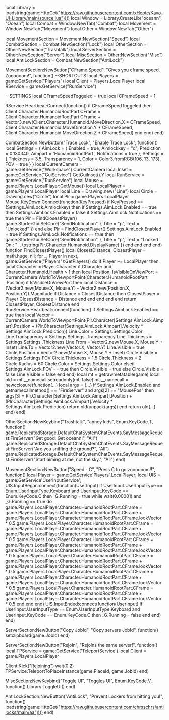 local Library = loadstring(game:HttpGet("https://raw.githubusercontent.com/xHeptc/Kavo-UI-Library/main/source.lua"))()
local Window = Library.CreateLib("oceann", "Ocean")
local Combat = Window:NewTab("Combat")
local Movement = Window:NewTab("Movement")
local Other = Window:NewTab("Other")

local MovementSection = Movement:NewSection("Speed")
local CombatSection = Combat:NewSection("Lock")
local OtherSection = Other:NewSection("Trashtalk")
local ServerSection = Other:NewSection("Server")
local MiscSection = Other:NewSection("Misc")
local AntiLockSection = Combat:NewSection("AntiLock")

MovementSection:NewButton("CFrame Speed", "Gives you cframe speed. Zoooooom!", function()
    --SHORTCUTS
local Players = game:GetService("Players")
local Client = Players.LocalPlayer
local RService = game:GetService("RunService")

--SETTINGS
local CFrameSpeedToggeled = true
local CFrameSpeed = 1

RService.Heartbeat:Connect(function()
    if CFrameSpeedToggeled then
        Client.Character.HumanoidRootPart.CFrame = Client.Character.HumanoidRootPart.CFrame + Vector3.new(Client.Character.Humanoid.MoveDirection.X * CFrameSpeed, Client.Character.Humanoid.MoveDirection.Y * CFrameSpeed, Client.Character.Humanoid.MoveDirection.Z * CFrameSpeed)
    end
end)
end)

CombatSection:NewButton("Trace Lock", "Enable Trace Lock", function()
    local Settings = { AimLock = { Enabled = true, Aimlockkey = "q", Prediction = 0.130340, Aimpart = 'HumanoidRootPart', Notifications = true }, Settings = { Thickness = 3.5, Transparency = 1, Color = Color3.fromRGB(106, 13, 173), FOV = true } } local CurrentCamera = game:GetService("Workspace").CurrentCamera local Inset = game:GetService("GuiService"):GetGuiInset().Y local RunService = game:GetService("RunService") local Mouse = game.Players.LocalPlayer:GetMouse() local LocalPlayer = game.Players.LocalPlayer local Line = Drawing.new("Line") local Circle = Drawing.new("Circle") local Plr = game.Players.LocalPlayer Mouse.KeyDown:Connect(function(KeyPressed) if KeyPressed == (Settings.AimLock.Aimlockkey) then if Settings.AimLock.Enabled == true then Settings.AimLock.Enabled = false if Settings.AimLock.Notifications == true then Plr = FindClosestPlayer() game.StarterGui:SetCore("SendNotification", { Title = "p", Text = "Unlocked" }) end else Plr = FindClosestPlayer() Settings.AimLock.Enabled = true if Settings.AimLock.Notifications == true then game.StarterGui:SetCore("SendNotification", { Title = "p", Text = "Locked On : " .. tostring(Plr.Character.Humanoid.DisplayName) }) end end end end) function FindClosestPlayer() local ClosestDistance, ClosestPlayer = math.huge, nil; for _, Player in next, game:GetService("Players"):GetPlayers() do if Player ~= LocalPlayer then local Character = Player.Character if Character and Character.Humanoid.Health > 1 then local Position, IsVisibleOnViewPort = CurrentCamera:WorldToViewportPoint(Character.HumanoidRootPart .Position) if IsVisibleOnViewPort then local Distance = (Vector2.new(Mouse.X, Mouse.Y) - Vector2.new(Position.X, Position.Y)).Magnitude if Distance < ClosestDistance then ClosestPlayer = Player ClosestDistance = Distance end end end end end return ClosestPlayer, ClosestDistance end RunService.Heartbeat:connect(function() if Settings.AimLock.Enabled == true then local Vector = CurrentCamera:WorldToViewportPoint(Plr.Character[Settings.AimLock.Aimpart].Position + (Plr.Character[Settings.AimLock.Aimpart].Velocity * Settings.AimLock.Prediction)) Line.Color = Settings.Settings.Color Line.Transparency = Settings.Settings .Transparency Line.Thickness = Settings.Settings .Thickness Line.From = Vector2.new(Mouse.X, Mouse.Y + Inset) Line.To = Vector2.new(Vector.X, Vector.Y) Line.Visible = true Circle.Position = Vector2.new(Mouse.X, Mouse.Y + Inset) Circle.Visible = Settings.Settings.FOV Circle.Thickness = 1.5 Circle.Thickness = 2 Circle.Radius = 60 Circle.Color = Settings.Settings.Color elseif Settings.AimLock.FOV == true then Circle.Visible = true else Circle.Visible = false Line.Visible = false end end) local mt = getrawmetatable(game) local old = mt.__namecall setreadonly(mt, false) mt.__namecall = newcclosure(function(...) local args = {...} if Settings.AimLock.Enabled and getnamecallmethod() == "FireServer" and args[2] == "MousePos" then args[3] = Plr.Character[Settings.AimLock.Aimpart].Position + (Plr.Character[Settings.AimLock.Aimpart].Velocity * Settings.AimLock.Prediction) return old(unpack(args)) end return old(...) end)
end)


OtherSection:NewKeybind("Trashtalk", "annoy kids", Enum.KeyCode.T, function()
    game.ReplicatedStorage.DefaultChatSystemChatEvents.SayMessageRequest:FireServer("Get good, Get oceann!", "All")
    game.ReplicatedStorage.DefaultChatSystemChatEvents.SayMessageRequest:FireServer("Are you sniffing the ground?", "All")
    game.ReplicatedStorage.DefaultChatSystemChatEvents.SayMessageRequest:FireServer("Start aiming at me, not the sky.", "All")
end)

MovementSection:NewButton("Speed - C", "Press C to go zoooooom!!", function()
	local Player = game:GetService'Players'.LocalPlayer;
	local UIS = game:GetService'UserInputService';
	UIS.InputBegan:connect(function(UserInput)
		if UserInput.UserInputType == Enum.UserInputType.Keyboard and UserInput.KeyCode == Enum.KeyCode.C then
			_G.Running = true
			while wait(0.00001) and _G.Running == true do
				game.Players.LocalPlayer.Character.HumanoidRootPart.CFrame = game.Players.LocalPlayer.Character.HumanoidRootPart.CFrame + game.Players.LocalPlayer.Character.HumanoidRootPart.CFrame.lookVector * 0.5
				game.Players.LocalPlayer.Character.HumanoidRootPart.CFrame = game.Players.LocalPlayer.Character.HumanoidRootPart.CFrame + game.Players.LocalPlayer.Character.HumanoidRootPart.CFrame.lookVector * 0.5
				game.Players.LocalPlayer.Character.HumanoidRootPart.CFrame = game.Players.LocalPlayer.Character.HumanoidRootPart.CFrame + game.Players.LocalPlayer.Character.HumanoidRootPart.CFrame.lookVector * 0.5
                game.Players.LocalPlayer.Character.HumanoidRootPart.CFrame = game.Players.LocalPlayer.Character.HumanoidRootPart.CFrame + game.Players.LocalPlayer.Character.HumanoidRootPart.CFrame.lookVector * 0.5
                game.Players.LocalPlayer.Character.HumanoidRootPart.CFrame = game.Players.LocalPlayer.Character.HumanoidRootPart.CFrame + game.Players.LocalPlayer.Character.HumanoidRootPart.CFrame.lookVector * 0.5
                game.Players.LocalPlayer.Character.HumanoidRootPart.CFrame = game.Players.LocalPlayer.Character.HumanoidRootPart.CFrame + game.Players.LocalPlayer.Character.HumanoidRootPart.CFrame.lookVector * 0.5
			end
		end
	end)
	UIS.InputEnded:connect(function(UserInput)
		if UserInput.UserInputType == Enum.UserInputType.Keyboard and UserInput.KeyCode == Enum.KeyCode.C then
			_G.Running = false
		end
	end)
end)

ServerSection:NewButton("Copy JobId", "Copy servers JobId", function()
    setclipboard(game.JobId)
end)

ServerSection:NewButton("Rejoin", "Rejoins the same server!", function()
    local TPService = game:GetService('TeleportService')
local Client = game.Players.LocalPlayer

Client:Kick("Rejoining")
wait(0.2)
TPService:TeleportToPlaceInstance(game.PlaceId, game.JobId)
end)

MiscSection:NewKeybind("Toggle UI", "Toggles UI", Enum.KeyCode.V, function()
	Library:ToggleUI()
end)

AntiLockSection:NewButton("AntiLock", "Prevent Lockers from hitting you!", function()
    loadstring(game:HttpGet("https://raw.githubusercontent.com/chrsschrs/antilocks/main/aa"))()
end)
